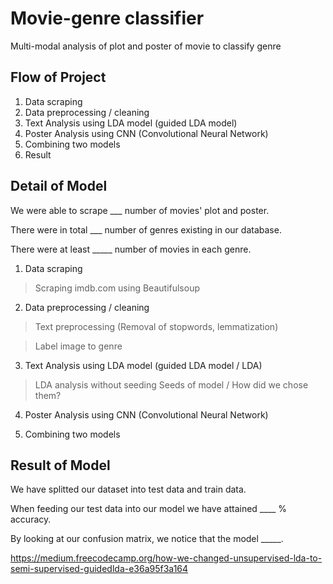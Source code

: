 # Movie-genre classifier
Multi-modal analysis of plot and poster of movie to classify genre

## Flow of Project

1. Data scraping
2. Data preprocessing / cleaning
3. Text Analysis using LDA model (guided LDA model)
4. Poster Analysis using CNN (Convolutional Neural Network)
5. Combining two models
6. Result

## Detail of Model

We were able to scrape ___ number of movies' plot and poster.

There were in total ___ number of genres existing in our database.

There were at least _____ number of movies in each genre.

1. Data scraping

> Scraping imdb.com using Beautifulsoup

2. Data preprocessing / cleaning

> Text preprocessing (Removal of stopwords, lemmatization)

> Label image to genre
  
3. Text Analysis using LDA model (guided LDA model / LDA)

> LDA analysis without seeding
> Seeds of model / How did we chose them? 
  
4. Poster Analysis using CNN (Convolutional Neural Network)
  
>   
>   
  
5. Combining two models

>  
>  
  
## Result of Model

We have splitted our dataset into test data and train data. 

When feeding our test data into our model we have attained ____ % accuracy. 

By looking at our confusion matrix, we notice that the model _____.



https://medium.freecodecamp.org/how-we-changed-unsupervised-lda-to-semi-supervised-guidedlda-e36a95f3a164
